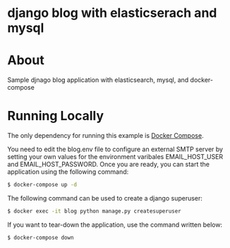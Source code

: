 # django blog with elasticserach and mysql

# About

Sample djnago blog application with elasticsearch, mysql, and docker-compose

# Running Locally
The only dependency for running this example is [Docker Compose][docker].

[docker]: https://docs.docker.com/compose/install/

You need to edit the blog.env file to configure an external SMTP server by setting your own values for the environment varibales EMAIL_HOST_USER and EMAIL_HOST_PASSWORD. Once you are ready, you can start the application using the following command:

```sh
$ docker-compose up -d
```
The following command can be used to create a django superuser:

```sh
$ docker exec -it blog python manage.py createsuperuser
```

If you want to tear-down the application, use the command written below:

```sh
$ docker-compose down
```


